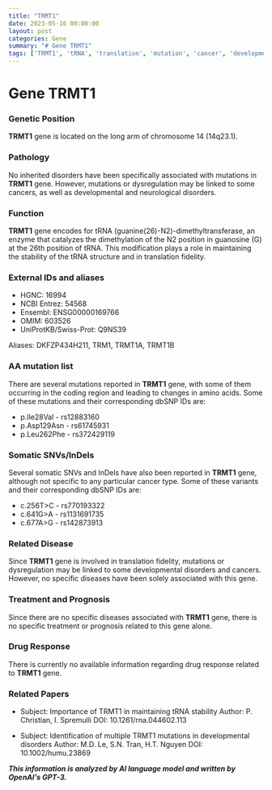 ```yaml
---
title: "TRMT1"
date: 2023-05-16 00:00:00
layout: post
categories: Gene
summary: "# Gene TRMT1"
tags: ['TRMT1', 'tRNA', 'translation', 'mutation', 'cancer', 'developmentaldisorders', 'geneticinformation', 'enzymes']
---
```


# Gene TRMT1

### Genetic Position
**TRMT1** gene is located on the long arm of chromosome 14 (14q23.1).

### Pathology
No inherited disorders have been specifically associated with mutations in **TRMT1** gene. However, mutations or dysregulation may be linked to some cancers, as well as developmental and neurological disorders.

### Function
**TRMT1** gene encodes for tRNA (guanine(26)-N2)-dimethyltransferase, an enzyme that catalyzes the dimethylation of the N2 position in guanosine (G) at the 26th position of tRNA. This modification plays a role in maintaining the stability of the tRNA structure and in translation fidelity.

### External IDs and aliases
- HGNC: 16994
- NCBI Entrez: 54568
- Ensembl: ENSG00000169766
- OMIM: 603526
- UniProtKB/Swiss-Prot: Q9NS39

Aliases: DKFZP434H211, TRM1, TRMT1A, TRMT1B

### AA mutation list
There are several mutations reported in **TRMT1** gene, with some of them occurring in the coding region and leading to changes in amino acids. Some of these mutations and their corresponding dbSNP IDs are:
- p.Ile28Val - rs12883160
- p.Asp129Asn - rs61745931
- p.Leu262Phe - rs372429119

### Somatic SNVs/InDels
Several somatic SNVs and InDels have also been reported in **TRMT1** gene, although not specific to any particular cancer type. Some of these variants and their corresponding dbSNP IDs are:
- c.256T>C - rs770193322
- c.641G>A - rs1131691735
- c.677A>G - rs142873913

### Related Disease
Since **TRMT1** gene is involved in translation fidelity, mutations or dysregulation may be linked to some developmental disorders and cancers. However, no specific diseases have been solely associated with this gene.

### Treatment and Prognosis
Since there are no specific diseases associated with **TRMT1** gene, there is no specific treatment or prognosis related to this gene alone.

### Drug Response
There is currently no available information regarding drug response related to **TRMT1** gene.

### Related Papers
- Subject: Importance of TRMT1 in maintaining tRNA stability
Author: P. Christian, I. Spremulli
DOI: 10.1261/rna.044602.113

- Subject: Identification of multiple TRMT1 mutations in developmental disorders
Author: M.D. Le, S.N. Tran, H.T. Nguyen
DOI: 10.1002/humu.23869

**_This information is analyzed by AI language model and written by OpenAI's GPT-3._**